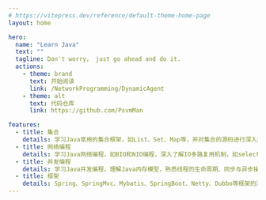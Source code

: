 ```yaml
---
# https://vitepress.dev/reference/default-theme-home-page
layout: home

hero:
  name: "Learn Java"
  text: ""
  tagline: Don't worry， just go ahead and do it.
  actions:
    - theme: brand
      text: 开始阅读
      link: /NetworkProgramming/DynamicAgent
    - theme: alt
      text: 代码仓库
      link: https://github.com/PsvmMan

features:
  - title: 集合
    details: 学习Java常用的集合框架，如List、Set、Map等，并对集合的源码进行深入的解析
  - title: 网络编程
    details: 学习Java网络编程，如BIO和NIO编程，深入了解IO多路复用机制，如select、poll、epoll，熟练掌握TCP/IP、UDP、HTTP等网络协议
  - title: 并发编程
    details: 学习Java并发编程，理解Java内存模型，熟悉线程的生命周期、同步与异步操作。深入理解源码并熟练使用 线程池、Future、CAS、ReentrantLock等并发工具，对AQS源码有深入研究
  - title: 框架
    details: Spring、SpringMvc、Mybatis、SpringBoot、Netty、Dubbo等框架的源码分析
---
```


